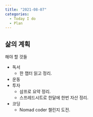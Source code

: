 ```yaml
---
title: "2021-08-07"
categories:
  - Today I do
  - Plan
---
```


## 삶의 계획

해야 할 것들

- 독서
  - 한 챕터 읽고 정리.
- 운동
- 투자
  - 삼프로 요약 정리.
  - 스프레드시트로 한달에 한번 자산 정리.
- 코딩
  - Nomad coder 챌린지 도전.
